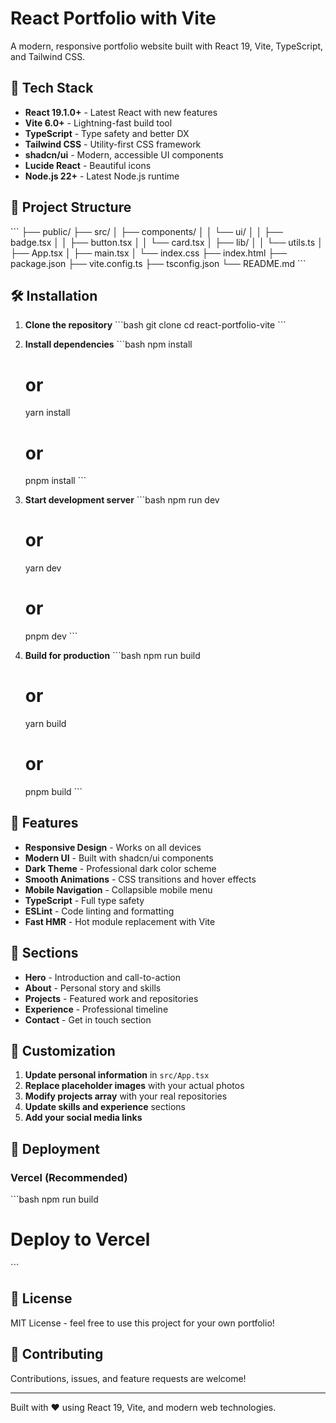 # React Portfolio with Vite

A modern, responsive portfolio website built with React 19, Vite, TypeScript, and Tailwind CSS.

## 🚀 Tech Stack

- **React 19.1.0+** - Latest React with new features
- **Vite 6.0+** - Lightning-fast build tool
- **TypeScript** - Type safety and better DX
- **Tailwind CSS** - Utility-first CSS framework
- **shadcn/ui** - Modern, accessible UI components
- **Lucide React** - Beautiful icons
- **Node.js 22+** - Latest Node.js runtime

## 📁 Project Structure

\`\`\`
├── public/
├── src/
│   ├── components/
│   │   └── ui/
│   │       ├── badge.tsx
│   │       ├── button.tsx
│   │       └── card.tsx
│   ├── lib/
│   │   └── utils.ts
│   ├── App.tsx
│   ├── main.tsx
│   └── index.css
├── index.html
├── package.json
├── vite.config.ts
├── tsconfig.json
└── README.md
\`\`\`

## 🛠 Installation

1. **Clone the repository**
   \`\`\`bash
   git clone <your-repo-url>
   cd react-portfolio-vite
   \`\`\`

2. **Install dependencies**
   \`\`\`bash
   npm install
   # or
   yarn install
   # or
   pnpm install
   \`\`\`

3. **Start development server**
   \`\`\`bash
   npm run dev
   # or
   yarn dev
   # or
   pnpm dev
   \`\`\`

4. **Build for production**
   \`\`\`bash
   npm run build
   # or
   yarn build
   # or
   pnpm build
   \`\`\`

## 🎨 Features

- **Responsive Design** - Works on all devices
- **Modern UI** - Built with shadcn/ui components
- **Dark Theme** - Professional dark color scheme
- **Smooth Animations** - CSS transitions and hover effects
- **Mobile Navigation** - Collapsible mobile menu
- **TypeScript** - Full type safety
- **ESLint** - Code linting and formatting
- **Fast HMR** - Hot module replacement with Vite

## 📱 Sections

- **Hero** - Introduction and call-to-action
- **About** - Personal story and skills
- **Projects** - Featured work and repositories
- **Experience** - Professional timeline
- **Contact** - Get in touch section

## 🔧 Customization

1. **Update personal information** in `src/App.tsx`
2. **Replace placeholder images** with your actual photos
3. **Modify projects array** with your real repositories
4. **Update skills and experience** sections
5. **Add your social media links**

## 🚀 Deployment

### Vercel (Recommended)
\`\`\`bash
npm run build
# Deploy to Vercel
\`\`\`


## 📄 License

MIT License - feel free to use this project for your own portfolio!

## 🤝 Contributing

Contributions, issues, and feature requests are welcome!

---

Built with ❤️ using React 19, Vite, and modern web technologies.
